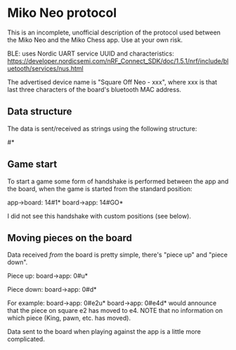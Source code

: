 # Miko Neo protocol

This is an incomplete, unofficial description of the protocol used between the Miko Neo and the Miko Chess app. Use at your own risk.  

BLE: uses Nordic UART service UUID and characteristics:  
https://developer.nordicsemi.com/nRF_Connect_SDK/doc/1.5.1/nrf/include/bluetooth/services/nus.html

The advertised device name is "Square Off Neo - xxx", where xxx is that last three characters of the board's bluetooth MAC address.

## Data structure

The data is sent/received as strings using the following structure:

<commandId>#<data>*

## Game start

To start a game some form of handshake is performed between the app and the board, when the game is started from the standard position:

app->board: 14#1*
board->app: 14#GO*

I did not see this handshake with custom positions (see below).

## Moving pieces on the board

Data received *from* the board is pretty simple, there's "piece up" and "piece down".

Piece up:
board->app: 0#<square>u*

Piece down:
board->app: 0#<square>d*

For example:
	board->app: 0#e2u*
	board->app: 0#e4d*
would announce that the piece on square e2 has moved to e4.
NOTE that no information on which piece (King, pawn, etc. has moved).

Data sent to the board when playing against the app is a little more complicated.

<!-- 

## Set occupied squares (set custom position)

To continue a game at a predefined position or to set up a custom position the app sends to the board which squares should be occupied (1) or not (0):
There is a 1 or 0 for each square, in the following order: a1-a8, b1-b8, c1-c8, ...

# example position after resuming d2-d4, d7-d5:
app->board: 30#1100001111000011110000111001100111000011110000111100001111000011*

TODO: I don't know if the board sends anything back after this command.

## Read board command

This command is sent by the app after receiving a "piece down". Not sure if this clears the LEDs, or what happens if this command is omitted.
app->board: 30#R*

The board then sends the occupied squares back.
The format is the same as the set occupied squares command above.
Example after e4, e5:
board->app: 30#1100001111000011110000111100001110011001110000111100001111000011*

If the returned squares represent the board representation of the app then the app sends the following back to the board:

app->board: 26#ISG*

This can be omitted, I don't know what the board does with this information.

## LED control

It seems that the LEDs for the players' moves are controlled by the board itself, at least I did not see any command on the BLE interface.

Otherwise the following command can be sent to light up LEDs:

app->board: 25#<square><square><square...>*
Example:
app->board: 25#c8d7e6f5*

### King in check

This command makes a sound on the board when the King is in check.

app->board: 27#ck*

### Game result

When the game ends the app sends the result to the board, presumably so the board can light up some LEDs.

#### White wins

app->board: 27#wt*

#### Black wins

app->board: 27#bl*

#### Draw

app->board: 27#dw*

## Battery status request?

The app periodically sends the following command to the board, the first one right after the initial handshake command:

app->board: 4#*

The board answers with some value:
board->app: 22#3.52*

I've seen various other values, with lower values over time, so I presume this is some kind of battery status, although I have found nothing in the app to indicate this.
board->app: 22#3.67*
board->app: 22#3.65*
board->app: 22#3.60*


## Example game sequence (taken from Chess Dojo <-> board interaction)

->:14#1*
->:4#*
->:30#R*
<-:14#GO*
<-:30#1100001111000011110000111100001111000011110000111100001111000011*
->:26#ISG*
<-:0#e2u*
<-:0#e4d*
->:30#R*
<-:30#1100001111000011110000111100001110010011110000111100001111000011*
->:26#ISG*
->:25#e7e5*
<-:0#e7u*
<-:0#e5d*
<-:0#f1u*
<-:0#c4d*
->:30#R*
<-:30#1100001111000011110100111100001110011001010000111100001111000011*
->:26#ISG*
->:25#g8f6*
<-:0#g8u*
<-:0#f6d*
<-:0#d2u*
<-:0#d3d*
->:30#R*
<-:30#1100001111000011110100111010001110011001010001111100001011000011*
->:26#ISG*
->:25#c7c6*
<-:0#c7u*
<-:0#c6d*
<-:0#b1u*
<-:0#c3d*
->:30#R*
<-:30#1100001101000011111101011010001110011001010001111100001011000011*
->:26#ISG*
->:25#d7d5*
<-:0#d7u*
<-:0#d5d*
<-:0#d5u*
<-:0#e4u*
<-:0#d5d*
->:30#R*
<-:30#1100001101000011111101011010100110001001010001111100001011000011*
->:26#ISG*
->:25#c6d5*
<-:0#d5u*
<-:0#c6u*
<-:0#d5d*
<-:0#c4u*
<-:0#b5d*
->:30#R*
<-:30#1100001101001011111000011010100110001001010001111100001011000011*
->:26#ISG*
->:25#b8c6*
<-:0#b8u*
<-:0#c6d*
<-:0#g1u*
<-:0#f3d*
->:30#R*
<-:30#1100001101001010111001011010100110001001011001110100001011000011*
->:26#ISG*
->:25#c8g4*
<-:0#c8u*
<-:0#g4d*
<-:0#h2u*
<-:0#h3d*
->:30#R*
<-:30#1100001101001010111001001010100110001001011001110101001010100011*
->:26#ISG*
->:25#g4f3*
<-:0#f3u*
<-:0#g4u*
<-:0#f3d*
<-:0#f3u*
<-:0#d1u*
<-:0#f3d*
->:30#R*
<-:30#1100001101001010111001000010100110001001011001110100001010100011*
->:26#ISG*
->:25#f8b4*
<-:0#f8u*
<-:0#b4d*
<-:0#c1u*
<-:0#g5d*
->:30#R*
<-:30#1100001101011010011001000010100110001001011001100100101010100011*
->:26#ISG*
->:25#b4c3*
<-:0#c3u*
<-:0#b4u*
<-:0#c3d*
<-:0#c3u*
<-:0#b2u*
<-:0#c3d*
->:30#R*
<-:30#1100001100001010011001000010100110001001011001100100101010100011*
->:26#ISG*
->:25#a8c8*
<-:0#a8u*
<-:0#c8d*
<-:0#e1u*
<-:0#g1d*
<-:0#h1u*
<-:0#f1d*
->:30#R*
<-:30#1100001000001010011001010010100100001001111001101100101000100011*
->:26#ISG*
->:25#h7h6*
<-:0#h7u*
<-:0#h6d*
<-:0#g5u*
<-:0#h4d*
->:30#R*
<-:30#1100001000001010011001010010100100001001111001101100001000110101*
->:26#ISG*
->:25#g7g5*
<-:0#g7u*
<-:0#g5d*
<-:0#h4u*
<-:0#g3d*
->:30#R*
<-:30#1100001000001010011001010010100100001001111001101110100000100101*
->:26#ISG*
->:25#d8d6*
<-:0#d8u*
<-:0#d6d*
<-:0#f1u*
<-:0#e1d*
->:30#R*
<-:30#1100001000001010011001010010110010001001011001101110100000100101*
->:26#ISG*
->:25#f6d7*
<-:0#f6u*
<-:0#d7d*
<-:0#c6u*
<-:0#b5u*
<-:0#c6d*
->:30#R*
<-:30#1100001000000010011001010010111010001001011000101110100000100101*
->:26#ISG*
->:25#c8c6*
<-:0#c6u*
<-:0#c8u*
<-:0#c6d*
<-:0#d3u*
<-:0#d4d*
->:30#R*
<-:30#1100001000000010011001000001111010001001011000101110100000100101*
->:26#ISG*
-->